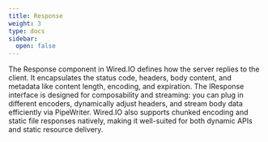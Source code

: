 ```yaml
---
title: Response
weight: 3
type: docs
sidebar:
  open: false
---
```


The Response component in Wired.IO defines how the server replies to the client. It encapsulates the status code, headers, body content, and metadata like content length, encoding, and expiration. The IResponse interface is designed for composability and streaming: you can plug in different encoders, dynamically adjust headers, and stream body data efficiently via PipeWriter. Wired.IO also supports chunked encoding and static file responses natively, making it well-suited for both dynamic APIs and static resource delivery.